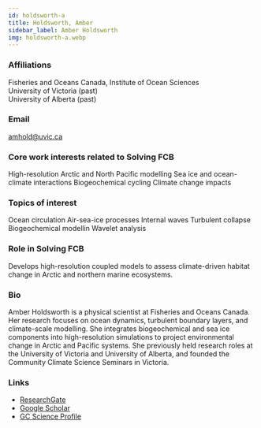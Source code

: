 ```yaml
---
id: holdsworth-a
title: Holdsworth, Amber
sidebar_label: Amber Holdsworth
img: holdsworth-a.webp
---
```


### Affiliations
Fisheries and Oceans Canada, Institute of Ocean Sciences  
University of Victoria (past)  
University of Alberta (past)

### Email
amhold@uvic.ca

### Core work interests related to Solving FCB
High-resolution Arctic and North Pacific modelling
Sea ice and ocean-climate interactions
Biogeochemical cycling
Climate change impacts

### Topics of interest
Ocean circulation
Air-sea-ice processes
Internal waves
Turbulent collapse
Biogeochemical modellin
Wavelet analysis

### Role in Solving FCB
Develops high-resolution coupled models to assess climate-driven habitat change in Arctic and northern marine ecosystems.

### Bio
Amber Holdsworth is a physical scientist at Fisheries and Oceans Canada. Her research focuses on ocean dynamics, turbulent boundary layers, and climate-scale modelling. She integrates biogeochemical and sea ice components into high-resolution simulations to project environmental change in Arctic and Pacific systems. She previously held research roles at the University of Victoria and University of Alberta, and founded the Community Climate Science Seminars in Victoria.

### Links
- [ResearchGate](https://www.researchgate.net/profile/Amber-Holdsworth)  
- [Google Scholar](https://scholar.google.ca/citations?user=S4h-P2kAAAAJ)  
- [GC Science Profile](https://profils-profiles.science.gc.ca/en/profile/amber-holdsworth)

